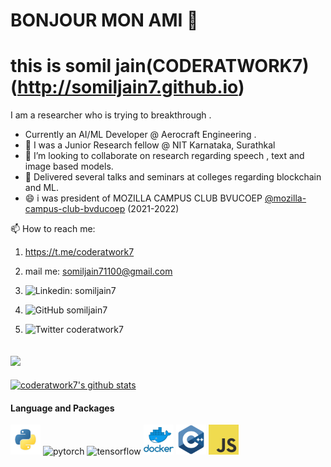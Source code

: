 # BONJOUR MON AMI 👋

# this is somil jain(CODERATWORK7) (http://somiljain7.github.io)
I am a researcher who is trying to breakthrough  .  
- Currently an AI/ML Developer @ Aerocraft Engineering  .
- 🔭 I was a Junior Research fellow @ NIT Karnataka, Surathkal  
- 👯 I’m looking to collaborate on research regarding speech , text and image based models.
- 💬 Delivered several talks and seminars at colleges regarding blockchain and ML.
- 😄 i was president of MOZILLA CAMPUS CLUB BVUCOEP [@mozilla-campus-club-bvducoep](https://mozilla-campus-club-bvducoep.github.io/) (2021-2022)

📫 How to reach me:  
1) https://t.me/coderatwork7

2) mail me: somiljain71100@gmail.com

3) ![Linkedin: somiljain7](https://img.shields.io/badge/-somiljain7-blue?style=flat-square&logo=Linkedin&logoColor=white&link=https://www.linkedin.com/in/somiljain7/)

4) ![GitHub somiljain7](https://img.shields.io/github/followers/somiljain7?label=follow&style=social)

5) ![Twitter coderatwork7](https://img.shields.io/twitter/follow/coderatwork7?style=social)


![](https://komarev.com/ghpvc/?username=somiljain7&color=green)
---

[![coderatwork7's github stats](https://github-readme-stats.vercel.app/api?username=somiljain7&count_private=true&show_icons=true&hide_border=true)](https://github.com/anuraghazra/github-readme-stats)




#### Language and Packages
<p>    <img height="48" src="https://raw.githubusercontent.com/github/explore/80688e429a7d4ef2fca1e82350fe8e3517d3494d/topics/python/python.png">
  <img src="https://www.vectorlogo.zone/logos/pytorch/pytorch-icon.svg" alt="pytorch" width="40" height="40"/> <img src="https://www.vectorlogo.zone/logos/tensorflow/tensorflow-icon.svg" alt="tensorflow" width="40" height="40"/>
  <img height="48" src="https://raw.githubusercontent.com/github/explore/80688e429a7d4ef2fca1e82350fe8e3517d3494d/topics/docker/docker.png">
  <img height="48" src="https://raw.githubusercontent.com/github/explore/80688e429a7d4ef2fca1e82350fe8e3517d3494d/topics/cpp/cpp.png">
  <img height="48" src="https://raw.githubusercontent.com/github/explore/80688e429a7d4ef2fca1e82350fe8e3517d3494d/topics/javascript/javascript.png">

</p>



